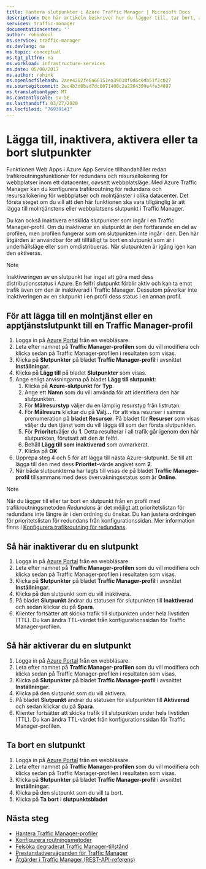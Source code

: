 ```yaml
---
title: Hantera slutpunkter i Azure Traffic Manager | Microsoft Docs
description: Den här artikeln beskriver hur du lägger till, tar bort, aktiverar och inaktiverar slutpunkter från Azure Traffic Manager.
services: traffic-manager
documentationcenter: ''
author: rohinkoul
ms.service: traffic-manager
ms.devlang: na
ms.topic: conceptual
ms.tgt_pltfrm: na
ms.workload: infrastructure-services
ms.date: 05/08/2017
ms.author: rohink
ms.openlocfilehash: 2aee4282fe6a66151ea39018f0d6c0db51f2c027
ms.sourcegitcommit: 2ec4b3d0bad7dc0071400c2a2264399e4fe34897
ms.translationtype: MT
ms.contentlocale: sv-SE
ms.lasthandoff: 03/27/2020
ms.locfileid: "76939141"
---
```

# <a name="add-disable-enable-or-delete-endpoints"></a>Lägga till, inaktivera, aktivera eller ta bort slutpunkter

Funktionen Web Apps i Azure App Service tillhandahåller redan trafikroutningsfunktioner för redundans och resursallokering för webbplatser inom ett datacenter, oavsett webbplatsläge. Med Azure Traffic Manager kan du konfigurera trafikroutning för redundans och resursallokering för webbplatser och molntjänster i olika datacenter. Det första steget om du vill att den här funktionen ska vara tillgänglig är att lägga till molntjänstens eller webbplatsens slutpunkt i Traffic Manager.

Du kan också inaktivera enskilda slutpunkter som ingår i en Traffic Manager-profil. Om du inaktiverar en slutpunkt är den fortfarande en del av profilen, men profilen fungerar som om slutpunkten inte ingår i den. Den här åtgärden är användbar för att tillfälligt ta bort en slutpunkt som är i underhållsläge eller som omdistribueras. När slutpunkten är igång igen kan den aktiveras.

> [!NOTE]
> Inaktiveringen av en slutpunkt har inget att göra med dess distributionsstatus i Azure. En felfri slutpunkt förblir aktiv och kan ta emot trafik även om den är inaktiverad i Traffic Manager. Dessutom påverkar inte inaktiveringen av en slutpunkt i en profil dess status i en annan profil.

## <a name="to-add-a-cloud-service-or-an-app-service-endpoint-to-a-traffic-manager-profile"></a>För att lägga till en molntjänst eller en apptjänstslutpunkt till en Traffic Manager-profil

1. Logga in på [Azure Portal](https://portal.azure.com) från en webbläsare.
2. Leta efter namnet på **Traffic Manager-profilen** som du vill modifiera och klicka sedan på Traffic Manager-profilen i resultaten som visas.
3. Klicka på **Slutpunkter** på bladet **Traffic Manager-profil** i avsnittet **Inställningar**.
4. Klicka på **Lägg till** på bladet **Slutpunkter** som visas.
5. Ange enligt anvisningarna på bladet **Lägg till slutpunkt**:
    1. Klicka på **Azure-slutpunkt** för **Typ**.
    2. Ange ett **Namn** som du vill använda för att identifiera den här slutpunkten.
    3. För **Målresurstyp** väljer du en lämplig resurstyp från listrutan.
    4. För **Målresurs** klickar du på **Välj...** för att visa resurser i samma prenumeration på **bladet Resurser**. På bladet för **Resurser** som visas väljer du den tjänst som du vill lägga till som den första slutpunkten.
    5. För **Prioritet**väljer du **1**. Detta resulterar i all trafik går igenom den här slutpunkten, förutsatt att den är felfri.
    6. Behåll **Lägg till som inaktiverad** som avmarkerat.
    7. Klicka på **OK**
6.  Upprepa steg 4 och 5 för att lägga till nästa Azure-slutpunkt. Se till att lägga till den med dess **Prioritet**-värde angivet som **2**.
7.  När båda slutpunkterna har lagts till visas de på bladet **Traffic Manager-profil** tillsammans med dess övervakningsstatus som är **Online**.

> [!NOTE]
> När du lägger till eller tar bort en slutpunkt från en profil med trafikroutningsmetoden *Redundans* är det möjligt att prioritetslistan för redundans inte längre är i den ordning du önskar. Du kan justera ordningen för prioritetslistan för redundans från konfigurationssidan. Mer information finns i [Konfigurera trafikroutning för redundans](traffic-manager-configure-failover-routing-method.md).

## <a name="to-disable-an-endpoint"></a>Så här inaktiverar du en slutpunkt

1. Logga in på [Azure Portal](https://portal.azure.com) från en webbläsare.
2. Leta efter namnet på **Traffic Manager-profilen** som du vill modifiera och klicka sedan på Traffic Manager-profilen i resultaten som visas.
3. Klicka på **Slutpunkter** på bladet **Traffic Manager-profil** i avsnittet **Inställningar**. 
4. Klicka på den slutpunkt som du vill inaktivera.
5. På bladet **Slutpunkt** ändrar du statusen för slutpunkten till **Inaktiverad** och sedan klickar du på **Spara**.
6. Klienter fortsätter att skicka trafik till slutpunkten under hela livstiden (TTL). Du kan ändra TTL-värdet från konfigurationssidan för Traffic Manager-profilen.

## <a name="to-enable-an-endpoint"></a>Så här aktiverar du en slutpunkt

1. Logga in på [Azure Portal](https://portal.azure.com) från en webbläsare.
2. Leta efter namnet på **Traffic Manager-profilen** som du vill modifiera och klicka sedan på Traffic Manager-profilen i resultaten som visas.
3. Klicka på **Slutpunkter** på bladet **Traffic Manager-profil** i avsnittet **Inställningar**. 
4. Klicka på den slutpunkt som du vill aktivera.
5. På bladet **Slutpunkt** ändrar du statusen för slutpunkten till **Aktiverad** och sedan klickar du på **Spara**.
6. Klienter fortsätter att skicka trafik till slutpunkten under hela livstiden (TTL). Du kan ändra TTL-värdet från konfigurationssidan för Traffic Manager-profilen.

## <a name="to-delete-an-endpoint"></a>Ta bort en slutpunkt

1. Logga in på [Azure Portal](https://portal.azure.com) från en webbläsare.
2. Leta efter namnet på **Traffic Manager-profilen** som du vill modifiera och klicka sedan på Traffic Manager-profilen i resultaten som visas.
3. Klicka på **Slutpunkter** på bladet **Traffic Manager-profil** i avsnittet **Inställningar**. 
4. Klicka på den slutpunkt som du vill ta bort.
5. Klicka på **Ta bort** i **slutpunktsbladet**


## <a name="next-steps"></a>Nästa steg

* [Hantera Traffic Manager-profiler](traffic-manager-manage-profiles.md)
* [Konfigurera routningsmetoder](traffic-manager-configure-routing-method.md)
* [Felsöka degraderat Traffic Manager-tillstånd](traffic-manager-troubleshooting-degraded.md)
* [Prestandaöverväganden för Traffic Manager](traffic-manager-performance-considerations.md)
* [Åtgärder i Traffic Manager (REST-API-referens)](https://go.microsoft.com/fwlink/p/?LinkID=313584)

